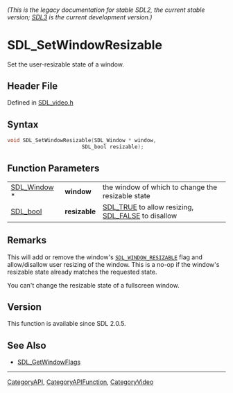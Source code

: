 ###### (This is the legacy documentation for stable SDL2, the current stable version; [SDL3](https://wiki.libsdl.org/SDL3/) is the current development version.)
# SDL_SetWindowResizable

Set the user-resizable state of a window.

## Header File

Defined in [SDL_video.h](https://github.com/libsdl-org/SDL/blob/SDL2/include/SDL_video.h)

## Syntax

```c
void SDL_SetWindowResizable(SDL_Window * window,
                        SDL_bool resizable);
```

## Function Parameters

|                            |               |                                                                            |
| -------------------------- | ------------- | -------------------------------------------------------------------------- |
| [SDL_Window](SDL_Window) * | **window**    | the window of which to change the resizable state                          |
| [SDL_bool](SDL_bool)       | **resizable** | [SDL_TRUE](SDL_TRUE) to allow resizing, [SDL_FALSE](SDL_FALSE) to disallow |

## Remarks

This will add or remove the window's
[`SDL_WINDOW_RESIZABLE`](SDL_WINDOW_RESIZABLE) flag and allow/disallow user
resizing of the window. This is a no-op if the window's resizable state
already matches the requested state.

You can't change the resizable state of a fullscreen window.

## Version

This function is available since SDL 2.0.5.

## See Also

- [SDL_GetWindowFlags](SDL_GetWindowFlags)

----
[CategoryAPI](CategoryAPI), [CategoryAPIFunction](CategoryAPIFunction), [CategoryVideo](CategoryVideo)

